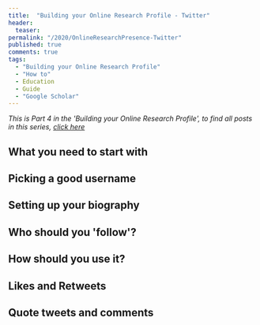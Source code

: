 ```yaml
---
title:  "Building your Online Research Profile - Twitter"
header:
  teaser:
permalink: "/2020/OnlineResearchPresence-Twitter"
published: true
comments: true
tags:
  - "Building your Online Research Profile"
  - "How to"
  - Education
  - Guide
  - "Google Scholar"
---
```



_This is Part 4 in the 'Building your Online Research Profile', to find all posts in this series, [click here]({{site.baseurl}}/tags/#building-your-online-research-profile)_

## What you need to start with


## Picking a good username


## Setting up your biography


## Who should you 'follow'?


## How should you use it?


## Likes and Retweets


## Quote tweets and comments
